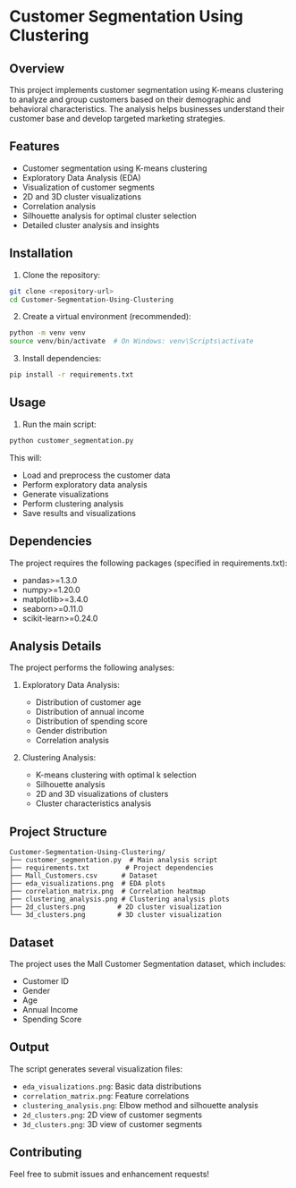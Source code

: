 # Customer Segmentation Using Clustering

## Overview
This project implements customer segmentation using K-means clustering to analyze and group customers based on their demographic and behavioral characteristics. The analysis helps businesses understand their customer base and develop targeted marketing strategies.

## Features
- Customer segmentation using K-means clustering
- Exploratory Data Analysis (EDA)
- Visualization of customer segments
- 2D and 3D cluster visualizations
- Correlation analysis
- Silhouette analysis for optimal cluster selection
- Detailed cluster analysis and insights

## Installation

1. Clone the repository:
```bash
git clone <repository-url>
cd Customer-Segmentation-Using-Clustering
```

2. Create a virtual environment (recommended):
```bash
python -m venv venv
source venv/bin/activate  # On Windows: venv\Scripts\activate
```

3. Install dependencies:
```bash
pip install -r requirements.txt
```

## Usage

1. Run the main script:
```bash
python customer_segmentation.py
```

This will:
- Load and preprocess the customer data
- Perform exploratory data analysis
- Generate visualizations
- Perform clustering analysis
- Save results and visualizations

## Dependencies
The project requires the following packages (specified in requirements.txt):
- pandas>=1.3.0
- numpy>=1.20.0
- matplotlib>=3.4.0
- seaborn>=0.11.0
- scikit-learn>=0.24.0

## Analysis Details
The project performs the following analyses:

1. Exploratory Data Analysis:
   - Distribution of customer age
   - Distribution of annual income
   - Distribution of spending score
   - Gender distribution
   - Correlation analysis

2. Clustering Analysis:
   - K-means clustering with optimal k selection
   - Silhouette analysis
   - 2D and 3D visualizations of clusters
   - Cluster characteristics analysis

## Project Structure
```
Customer-Segmentation-Using-Clustering/
├── customer_segmentation.py  # Main analysis script
├── requirements.txt         # Project dependencies
├── Mall_Customers.csv      # Dataset
├── eda_visualizations.png  # EDA plots
├── correlation_matrix.png  # Correlation heatmap
├── clustering_analysis.png # Clustering analysis plots
├── 2d_clusters.png        # 2D cluster visualization
└── 3d_clusters.png        # 3D cluster visualization
```

## Dataset
The project uses the Mall Customer Segmentation dataset, which includes:
- Customer ID
- Gender
- Age
- Annual Income
- Spending Score

## Output
The script generates several visualization files:
- `eda_visualizations.png`: Basic data distributions
- `correlation_matrix.png`: Feature correlations
- `clustering_analysis.png`: Elbow method and silhouette analysis
- `2d_clusters.png`: 2D view of customer segments
- `3d_clusters.png`: 3D view of customer segments

## Contributing
Feel free to submit issues and enhancement requests! 
